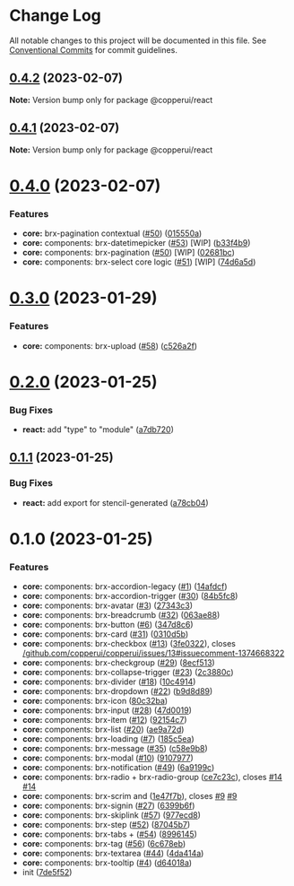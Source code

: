 # Change Log

All notable changes to this project will be documented in this file.
See [Conventional Commits](https://conventionalcommits.org) for commit guidelines.

## [0.4.2](https://github.com/copperui/copperui/compare/v0.4.1...v0.4.2) (2023-02-07)

**Note:** Version bump only for package @copperui/react

## [0.4.1](https://github.com/copperui/copperui/compare/v0.4.0...v0.4.1) (2023-02-07)

**Note:** Version bump only for package @copperui/react

# [0.4.0](https://github.com/copperui/copperui/compare/v0.3.0...v0.4.0) (2023-02-07)

### Features

- **core:** brx-pagination contextual ([#50](https://github.com/copperui/copperui/issues/50)) ([015550a](https://github.com/copperui/copperui/commit/015550aaa209dfb053822633c430a08bfe28f1d6))
- **core:** components: brx-datetimepicker ([#53](https://github.com/copperui/copperui/issues/53)) [WIP] ([b33f4b9](https://github.com/copperui/copperui/commit/b33f4b91d1f0a437d31b9eb5e2a4984b610b4f94))
- **core:** components: brx-pagination ([#50](https://github.com/copperui/copperui/issues/50)) [WIP] ([02681bc](https://github.com/copperui/copperui/commit/02681bcba662ddae14a8bfec2c0ad46632cf6b14))
- **core:** components: brx-select core logic ([#51](https://github.com/copperui/copperui/issues/51)) [WIP] ([74d6a5d](https://github.com/copperui/copperui/commit/74d6a5d35761069f422f6e68972f4ea20e2fd43e))

# [0.3.0](https://github.com/copperui/copperui/compare/v0.2.0...v0.3.0) (2023-01-29)

### Features

- **core:** components: brx-upload ([#58](https://github.com/copperui/copperui/issues/58)) ([c526a2f](https://github.com/copperui/copperui/commit/c526a2f35fd66b2f1137bda6f89d1b0e8bbb9621))

# [0.2.0](https://github.com/copperui/copperui/compare/v0.1.1...v0.2.0) (2023-01-25)

### Bug Fixes

- **react:** add "type" to "module" ([a7db720](https://github.com/copperui/copperui/commit/a7db72031e04ee8e45639860dc17b465ad9d927c))

## [0.1.1](https://github.com/copperui/copperui/compare/v0.1.0...v0.1.1) (2023-01-25)

### Bug Fixes

- **react:** add export for stencil-generated ([a78cb04](https://github.com/copperui/copperui/commit/a78cb0463e8774fb0aff0f3dda3b74b5d58e3b22))

# 0.1.0 (2023-01-25)

### Features

- **core:** components: brx-accordion-legacy ([#1](https://github.com/copperui/copperui/issues/1)) ([14afdcf](https://github.com/copperui/copperui/commit/14afdcf64e26bf7b806fd203aa645546f89358ae))
- **core:** components: brx-accordion-trigger ([#30](https://github.com/copperui/copperui/issues/30)) ([84b5fc8](https://github.com/copperui/copperui/commit/84b5fc8e641c2598be1b9e41e3df1694b7fe6c1d))
- **core:** components: brx-avatar ([#3](https://github.com/copperui/copperui/issues/3)) ([27343c3](https://github.com/copperui/copperui/commit/27343c30ab1225c1f658f091335824de6f9d3f6d))
- **core:** components: brx-breadcrumb ([#32](https://github.com/copperui/copperui/issues/32)) ([063ae88](https://github.com/copperui/copperui/commit/063ae88d0ae0f785391062fa0444eee856748406))
- **core:** components: brx-button ([#6](https://github.com/copperui/copperui/issues/6)) ([347d8c6](https://github.com/copperui/copperui/commit/347d8c6b6a9f817100bf7bc0f5456baca9d246c7))
- **core:** components: brx-card ([#31](https://github.com/copperui/copperui/issues/31)) ([0310d5b](https://github.com/copperui/copperui/commit/0310d5b27419a1d8325e32ff4e75bb7b2df54a2f))
- **core:** components: brx-checkbox ([#13](https://github.com/copperui/copperui/issues/13)) ([3fe0322](https://github.com/copperui/copperui/commit/3fe03220f69615800caee6c6503645161d4ca749)), closes [/github.com/copperui/copperui/issues/13#issuecomment-1374668322](https://github.com//github.com/copperui/copperui/issues/13/issues/issuecomment-1374668322)
- **core:** components: brx-checkgroup ([#29](https://github.com/copperui/copperui/issues/29)) ([8ecf513](https://github.com/copperui/copperui/commit/8ecf513dd6656c4a17403b099189c6e507ed5e94))
- **core:** components: brx-collapse-trigger ([#23](https://github.com/copperui/copperui/issues/23)) ([2c3880c](https://github.com/copperui/copperui/commit/2c3880c0a9f78dbf2bdb3bd09ab075d79c18a2a4))
- **core:** components: brx-divider ([#18](https://github.com/copperui/copperui/issues/18)) ([10c4914](https://github.com/copperui/copperui/commit/10c49145fd48eda673c59cd2584f3f5c506a96df))
- **core:** components: brx-dropdown ([#22](https://github.com/copperui/copperui/issues/22)) ([b9d8d89](https://github.com/copperui/copperui/commit/b9d8d8909fdb8f5a3b3d119b3a5242aa32e3762e))
- **core:** components: brx-icon ([80c32ba](https://github.com/copperui/copperui/commit/80c32ba54618c4e19fed724e51c6d88ba3b37d51))
- **core:** components: brx-input ([#28](https://github.com/copperui/copperui/issues/28)) ([47d0019](https://github.com/copperui/copperui/commit/47d001948f753018f9d3bb9bf0d699f44e5a39eb))
- **core:** components: brx-item ([#12](https://github.com/copperui/copperui/issues/12)) ([92154c7](https://github.com/copperui/copperui/commit/92154c72810127f0bc3815e2b5f88880f2d419e7))
- **core:** components: brx-list ([#20](https://github.com/copperui/copperui/issues/20)) ([ae9a72d](https://github.com/copperui/copperui/commit/ae9a72d86ea422d6a6359a3915ee0499129c8161))
- **core:** components: brx-loading ([#7](https://github.com/copperui/copperui/issues/7)) ([185c5ea](https://github.com/copperui/copperui/commit/185c5ea4c57c9730b7c15f4a14e24997eded64d7))
- **core:** components: brx-message ([#35](https://github.com/copperui/copperui/issues/35)) ([c58e9b8](https://github.com/copperui/copperui/commit/c58e9b8ef0be1e284a7b399e1306de6b0fdaa5d9))
- **core:** components: brx-modal ([#10](https://github.com/copperui/copperui/issues/10)) ([9107977](https://github.com/copperui/copperui/commit/9107977ace1cf0744d0f7def4ba60d143a6e7788))
- **core:** components: brx-notification ([#49](https://github.com/copperui/copperui/issues/49)) ([6a9199c](https://github.com/copperui/copperui/commit/6a9199c0627ee1036c62bbc428d591892c072cc6))
- **core:** components: brx-radio + brx-radio-group ([ce7c23c](https://github.com/copperui/copperui/commit/ce7c23c9eeba42d9ed7cc3cdd0ef008351680355)), closes [#14](https://github.com/copperui/copperui/issues/14) [#14](https://github.com/copperui/copperui/issues/14)
- **core:** components: brx-scrim and ([1e47f7b](https://github.com/copperui/copperui/commit/1e47f7bbca9dda3c28dedb4cd6e44136a9085e7d)), closes [#9](https://github.com/copperui/copperui/issues/9) [#9](https://github.com/copperui/copperui/issues/9)
- **core:** components: brx-signin ([#27](https://github.com/copperui/copperui/issues/27)) ([6399b6f](https://github.com/copperui/copperui/commit/6399b6f308da1e727e21df1f02cf41301677c11f))
- **core:** components: brx-skiplink ([#57](https://github.com/copperui/copperui/issues/57)) ([977ecd8](https://github.com/copperui/copperui/commit/977ecd818ffc8db84f4a75a2dcf63a6b2185d1af))
- **core:** components: brx-step ([#52](https://github.com/copperui/copperui/issues/52)) ([87045b7](https://github.com/copperui/copperui/commit/87045b766c35169bb7fa0d615b893153a7653a3c))
- **core:** components: brx-tabs + ([#54](https://github.com/copperui/copperui/issues/54)) ([8996145](https://github.com/copperui/copperui/commit/89961452e313e36ba808371e44569314861abfaa))
- **core:** components: brx-tag ([#56](https://github.com/copperui/copperui/issues/56)) ([6c678eb](https://github.com/copperui/copperui/commit/6c678eb05be1edcb47dcb8657a8f9a2289707aa8))
- **core:** components: brx-textarea ([#44](https://github.com/copperui/copperui/issues/44)) ([4da414a](https://github.com/copperui/copperui/commit/4da414a70d27d6c0656514bc705c4e146cf351fb))
- **core:** components: brx-tooltip ([#4](https://github.com/copperui/copperui/issues/4)) ([d64018a](https://github.com/copperui/copperui/commit/d64018a5ec434efd399a5ce5044f5d96aa699471))
- init ([7de5f52](https://github.com/copperui/copperui/commit/7de5f52f09c0cacebd0d2ae68cc305084d6ed4f5))
